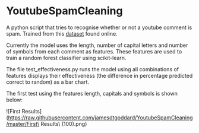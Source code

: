 # YoutubeSpamCleaning

A python script that tries to recognise whether or not a youtube comment is spam. Trained from this [dataset](https://archive.ics.uci.edu/ml/machine-learning-databases/00380/) found online.

Currently the model uses the length, number of capital letters and number of symbols from each comment as features. These features are used to train a random forest classifier using scikit-learn.

The file test_effectiveness.py runs the model using all combinations of features displays their effectiveness (the difference in percentage predicted correct to random) as a bar chart.

The first test using the features length, capitals and symbols is shown below:

![First Results](https://raw.githubusercontent.com/jamesdtgoddard/YoutubeSpamCleaning/master/First\ Results\ (100).png)